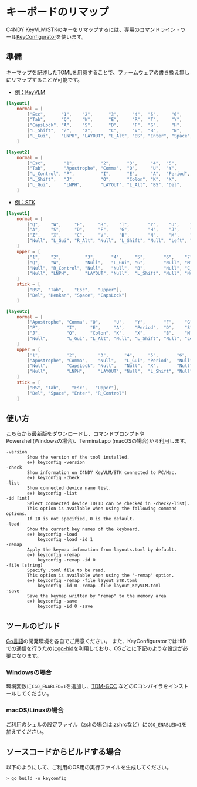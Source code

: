 # キーボードのリマップ

C4NDY KeyVLM/STKのキーをリマップするには、専用のコマンドライン・ツール[KeyConfigurator](https://github.com/yamamo2shun1/KeyConfigurator)を使います。

## 準備
キーマップを記述したTOMLを用意することで、ファームウェアの書き換え無しにリマップすることが可能です。

- [例：KeyVLM](https://github.com/yamamo2shun1/KeyConfigurator/blob/main/layouts_KeyVLM.toml)
```toml
[layout1]
	normal = [
		["Esc",      "1",    "2",      "3",     "4",  "5",     "6",     "7",      "8",         "9",      "0",     "Minus",      "Equal"],
		["Tab",      "Q",    "W",      "E",     "R",  "T",     "Y",     "U",      "I",         "O",      "P",     "O_SBracket", "C_SBracket"],
		["CapsLock", "A",    "S",      "D",     "F",  "G",     "H",     "J",      "K",         "L",      "Colon", "Apostrophe", "Yen"],
		["L_Shift",  "Z",    "X",      "C",     "V",  "B",     "N",     "M",      "Comma",     "Period", "Slash", "R_Shift",    "Backquote"],
		["L_Gui",    "LNPH", "LAYOUT", "L_Alt", "BS", "Enter", "Space", "Henkan", "R_Control", "Left",   "Down",  "Up",         "Right"]
	]

[layout2]
	normal = [
		["Esc",       "1",          "2",      "3",     "4",  "5",      "6",     "7",     "8",        "9",    "0",    "O_SBracket", "C_SBracket"],
		["Tab",       "Apostrophe", "Comma",  "O",     "U",  "Y",      "F",     "G",     "C",        "R",    "L",    "Slash",      "Equal"],
		["L_Control", "P",          "I",      "E",     "A",  "Period", "D",     "S",     "T",        "H",    "Z",    "Minus",      "Backslash"],
		["L_Shift",   "J",          "Q",      "Colon", "K",  "X",      "B",     "M",     "W",        "N",    "V",    "R_Shift",    "Backquote"],
		["L_Gui",     "LNPH",       "LAYOUT", "L_Alt", "BS", "Del",    "Enter", "Space", "CapsLock", "Left", "Down", "Up",         "Right"]
	]
```

- [例：STK](https://github.com/yamamo2shun1/KeyConfigurator/blob/main/layouts_STK.toml)
```toml
[layout1]
	normal = [
		["Q",    "W",     "E",     "R",    "T",       "Y",    "U",    "I",     "O",      "P"],
		["A",    "S",     "D",     "F",    "G",       "H",    "J",    "K",     "L",      "Colon"],
		["Z",    "X",     "C",     "V",    "B",       "N",    "M",    "Comma", "Period", "Slash"],
		["Null", "L_Gui", "R_Alt", "Null", "L_Shift", "Null", "Left", "Down",  "Up",     "Right"]
	]
	upper = [
		["1",    "2",         "3",      "4",     "5",       "6",    "7",          "8",          "9",          "0"],
		["Q",    "W",         "Null",   "L_Gui", "G",       "Null", "Minus",      "Equal",      "O_SBracket", "Apostrophe"],
		["Null", "R_Control", "Null",   "Null",  "B",       "Null", "C_SBracket", "Null",       "Backquote",  "Yen"],
		["Null", "LNPH",      "LAYOUT", "Null",  "L_Shift", "Null", "Null",       "MGain_Down", "MGain_Up",   "Reset"]
	]
	stick = [
		["BS",  "Tab",    "Esc",   "Upper"],
		["Del", "Henkan", "Space", "CapsLock"]
	]

[layout2]
	normal = [
		["Apostrophe", "Comma", "O",     "U",    "Y",       "F",    "G",    "C",    "R",  "L"],
		["P",          "I",     "E",     "A",    "Period",  "D",    "S",    "T",    "H",  "Z"],
		["J",          "Q",     "Colon", "K",    "X",       "B",    "M",    "W",    "N",  "V"],
		["Null",       "L_Gui", "L_Alt", "Null", "L_Shift", "Null", "Left", "Down", "Up", "Right"]
	]
	upper = [
		["1",          "2",        "3",      "4",     "5",       "6",    "7",          "8",          "9",         "0"],
		["Apostrophe", "Comma",    "Null",   "L_Gui", "Period",  "Null", "O_SBracket", "C_SBracket", "Slash",     "Minus"],
		["Null",       "CapsLock", "Null",   "Null",  "X",       "Null", "Equal",      "Null",       "Backquote", "Backslash"],
		["Null",       "LNPH",     "LAYOUT", "Null",  "L_Shift", "Null", "Null",       "MGain_Down", "MGain_Up",  "Reset"]
	]
	stick = [
		["BS", "Tab",    "Esc",   "Upper"],
		["Del", "Space", "Enter", "R_Control"]
	]
```

## 使い方
[こちら](https://github.com/yamamo2shun1/KeyConfigurator/releases)から最新版をダウンロードし、コマンドプロンプトやPowershell(Windowsの場合)、Terminal.app (macOSの場合)から利用します。
```shellscriput
-version
        Show the version of the tool installed.
        ex) keyconfig -version
-check
        Show information on C4NDY KeyVLM/STK connected to PC/Mac.
        ex) keyconfig -check
-list
        Show connected device name list.
        ex) keyconfig -list
-id [int]
        Select connected device ID(ID can be checked in -check/-list).
        This option is available when using the following command options.
        If ID is not specified, 0 is the default.
-load
        Show the current key names of the keyboard.
        ex) keyconfig -load
            keyconfig -load -id 1
-remap
        Apply the keymap infomation from layouts.toml by default.
        ex) keyconfig -remap
            keyconfig -remap -id 0
-file [string]
        Specify .toml file to be read.
        This option is available when using the '-remap' option.
        ex) keyconfig -remap -file layout_STK.toml
            keyconfig -id 0 -remap -file layout_KeyVLM.toml
-save
        Save the keymap written by "remap" to the memory area
        ex) keyconfig -save
            keyconfig -id 0 -save
```

## ツールのビルド
[Go言語](https://go.dev/)の開発環境を各自でご用意ください。
また、KeyConfiguratorではHIDでの通信を行うために[go-hid](https://github.com/sstallion/go-hid)を利用しており、OSごとに下記のような設定が必要になります。

### Windowsの場合
環境変数に`CGO_ENABLED=1`を追加し、[TDM-GCC](https://jmeubank.github.io/tdm-gcc/) などのCコンパイラをインストールしてください。

### macOS/Linuxの場合
ご利用のシェルの設定ファイル（zshの場合は.zshrcなど）に`CGO_ENABLED=1`を加えてください。

## ソースコードからビルドする場合
以下のようにして、ご利用のOS用の実行ファイルを生成してください。
```
> go build -o keyconfig
```
